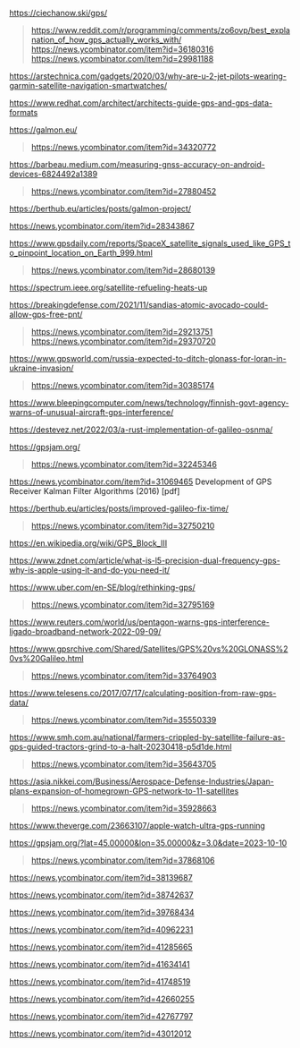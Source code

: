 https://ciechanow.ski/gps/
> https://www.reddit.com/r/programming/comments/zo6ovp/best_explanation_of_how_gps_actually_works_with/
> https://news.ycombinator.com/item?id=36180316
> https://news.ycombinator.com/item?id=29981188

https://arstechnica.com/gadgets/2020/03/why-are-u-2-jet-pilots-wearing-garmin-satellite-navigation-smartwatches/

https://www.redhat.com/architect/architects-guide-gps-and-gps-data-formats

https://galmon.eu/
> https://news.ycombinator.com/item?id=34320772

https://barbeau.medium.com/measuring-gnss-accuracy-on-android-devices-6824492a1389
> https://news.ycombinator.com/item?id=27880452

https://berthub.eu/articles/posts/galmon-project/

https://news.ycombinator.com/item?id=28343867

https://www.gpsdaily.com/reports/SpaceX_satellite_signals_used_like_GPS_to_pinpoint_location_on_Earth_999.html
> https://news.ycombinator.com/item?id=28680139

https://spectrum.ieee.org/satellite-refueling-heats-up

https://breakingdefense.com/2021/11/sandias-atomic-avocado-could-allow-gps-free-pnt/
> https://news.ycombinator.com/item?id=29213751
> https://news.ycombinator.com/item?id=29370720

https://www.gpsworld.com/russia-expected-to-ditch-glonass-for-loran-in-ukraine-invasion/
> https://news.ycombinator.com/item?id=30385174

https://www.bleepingcomputer.com/news/technology/finnish-govt-agency-warns-of-unusual-aircraft-gps-interference/

https://destevez.net/2022/03/a-rust-implementation-of-galileo-osnma/

https://gpsjam.org/
> https://news.ycombinator.com/item?id=32245346

https://news.ycombinator.com/item?id=31069465 Development of GPS Receiver Kalman Filter Algorithms (2016) [pdf]

https://berthub.eu/articles/posts/improved-galileo-fix-time/
> https://news.ycombinator.com/item?id=32750210

https://en.wikipedia.org/wiki/GPS_Block_III

https://www.zdnet.com/article/what-is-l5-precision-dual-frequency-gps-why-is-apple-using-it-and-do-you-need-it/

https://www.uber.com/en-SE/blog/rethinking-gps/
> https://news.ycombinator.com/item?id=32795169

https://www.reuters.com/world/us/pentagon-warns-gps-interference-ligado-broadband-network-2022-09-09/

https://www.gpsrchive.com/Shared/Satellites/GPS%20vs%20GLONASS%20vs%20Galileo.html
> https://news.ycombinator.com/item?id=33764903

https://www.telesens.co/2017/07/17/calculating-position-from-raw-gps-data/
> https://news.ycombinator.com/item?id=35550339

https://www.smh.com.au/national/farmers-crippled-by-satellite-failure-as-gps-guided-tractors-grind-to-a-halt-20230418-p5d1de.html
> https://news.ycombinator.com/item?id=35643705

https://asia.nikkei.com/Business/Aerospace-Defense-Industries/Japan-plans-expansion-of-homegrown-GPS-network-to-11-satellites
> https://news.ycombinator.com/item?id=35928663

https://www.theverge.com/23663107/apple-watch-ultra-gps-running

https://gpsjam.org/?lat=45.00000&lon=35.00000&z=3.0&date=2023-10-10
> https://news.ycombinator.com/item?id=37868106

https://news.ycombinator.com/item?id=38139687

https://news.ycombinator.com/item?id=38742637

https://news.ycombinator.com/item?id=39768434

https://news.ycombinator.com/item?id=40962231

https://news.ycombinator.com/item?id=41285665

https://news.ycombinator.com/item?id=41634141

https://news.ycombinator.com/item?id=41748519

https://news.ycombinator.com/item?id=42660255

https://news.ycombinator.com/item?id=42767797

https://news.ycombinator.com/item?id=43012012
